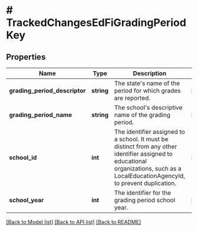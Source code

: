 # # TrackedChangesEdFiGradingPeriodKey

## Properties

Name | Type | Description | Notes
------------ | ------------- | ------------- | -------------
**grading_period_descriptor** | **string** | The state&#39;s name of the period for which grades are reported. | [optional]
**grading_period_name** | **string** | The school&#39;s descriptive name of the grading period. | [optional]
**school_id** | **int** | The identifier assigned to a school. It must be distinct from any other identifier assigned to educational organizations, such as a LocalEducationAgencyId, to prevent duplication. | [optional]
**school_year** | **int** | The identifier for the grading period school year. | [optional]

[[Back to Model list]](../../README.md#models) [[Back to API list]](../../README.md#endpoints) [[Back to README]](../../README.md)
